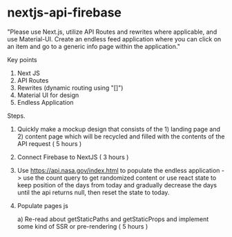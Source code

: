 # nextjs-api-firebase
"Please use Next.js, utilize API Routes and rewrites where applicable, and use Material-UI. Create an endless feed application where you can click on an item and go to a generic info page within the application."

Key points 
  1) Next JS
  2) API Routes 
  3) Rewrites (dynamic routing using "[]") 
  4) Material UI for design 
  5) Endless Application 
 
 Steps.
  1) Quickly make a mockup design that consists of the 1) landing page and 2) content page which will be recycled and filled with the contents of the API request
      ( 5 hours )
  2) Connect Firebase to NextJS 
      ( 3 hours )
  3) Use https://api.nasa.gov/index.html to populate the endless application -> 
     use the count query to get randomized content or use react state to keep position of the days from today and gradually decrease the days until the api returns null, then reset the state to today.
  5) Populate pages js     
      
      a) Re-read about getStaticPaths and getStaticProps and implement some kind of SSR or pre-rendering 
      ( 5 hours )
